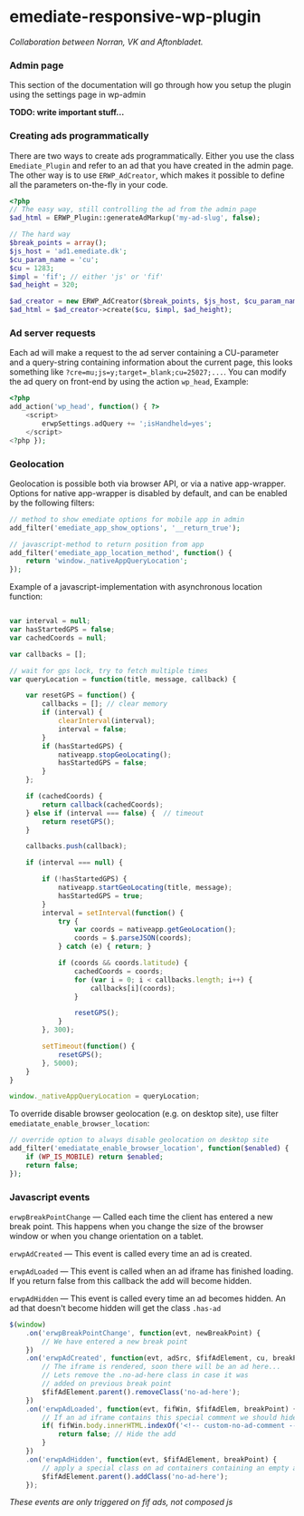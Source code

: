 emediate-responsive-wp-plugin
=============================

*Collaboration between Norran, VK and Aftonbladet.*

### Admin page

This section of the documentation will go through how you setup the plugin using the settings page in wp-admin

**TODO: write important stuff...**



### Creating ads programmatically

There are two ways to create ads programmatically. Either you use the class `Emediate_Plugin` and refer to an ad that
you have created in the admin page. The other way is to use `ERWP_AdCreator`, which makes it possible to define all
the parameters on-the-fly in your code.

```php
<?php
// The easy way, still controlling the ad from the admin page
$ad_html = ERWP_Plugin::generateAdMarkup('my-ad-slug', false);

// The hard way
$break_points = array();
$js_host = 'ad1.emediate.dk';
$cu_param_name = 'cu';
$cu = 1283;
$impl = 'fif'; // either 'js' or 'fif'
$ad_height = 320;

$ad_creator = new ERWP_AdCreator($break_points, $js_host, $cu_param_name);
$ad_html = $ad_creator->create($cu, $impl, $ad_height);

```


### Ad server requests

Each ad will make a request to the ad server containing a CU-parameter and a query-string containing information
about the current page, this looks something like `?cre=mu;js=y;target=_blank;cu=25027;...`. You can modify the
ad query on front-end by using the action `wp_head`, Example:

```php
<?php
add_action('wp_head', function() { ?>
    <script>
        erwpSettings.adQuery += ';isHandheld=yes';
    </script>
<?php });
```

### Geolocation

Geolocation is possible both via browser API, or via a native app-wrapper.
Options for native app-wrapper is disabled by default, and can be enabled by the
following filters:

```php
// method to show emediate options for mobile app in admin
add_filter('emediate_app_show_options', '__return_true');

// javascript-method to return position from app
add_filter('emediate_app_location_method', function() {
    return 'window._nativeAppQueryLocation';
});
```

Example of a javascript-implementation with asynchronous location function:
```js

var interval = null;
var hasStartedGPS = false;
var cachedCoords = null;

var callbacks = [];

// wait for gps lock, try to fetch multiple times
var queryLocation = function(title, message, callback) {

    var resetGPS = function() {
        callbacks = []; // clear memory
        if (interval) {
            clearInterval(interval);
            interval = false;
        }
        if (hasStartedGPS) {
            nativeapp.stopGeoLocating();
            hasStartedGPS = false;
        }
    };

    if (cachedCoords) {
        return callback(cachedCoords);
    } else if (interval === false) {  // timeout
        return resetGPS();
    }

    callbacks.push(callback);

    if (interval === null) {

        if (!hasStartedGPS) {
            nativeapp.startGeoLocating(title, message);
            hasStartedGPS = true;
        }
        interval = setInterval(function() {
            try {
                var coords = nativeapp.getGeoLocation();
                coords = $.parseJSON(coords);
            } catch (e) { return; }

            if (coords && coords.latitude) {
                cachedCoords = coords;
                for (var i = 0; i < callbacks.length; i++) {
                    callbacks[i](coords);
                }

                resetGPS();
            }
        }, 300);

        setTimeout(function() {
            resetGPS();
        }, 5000);
    }
}

window._nativeAppQueryLocation = queryLocation;
```

To override disable browser geolocation (e.g. on desktop site), use filter `emediatate_enable_browser_location`:
```php
// override option to always disable geolocation on desktop site
add_filter('emediatate_enable_browser_location', function($enabled) {
    if (WP_IS_MOBILE) return $enabled;
    return false;
});
```

### Javascript events

`erwpBreakPointChange` — Called each time the client has entered a new break point. This happens when you change
the size of the browser window or when you change orientation on a tablet.

`erwpAdCreated` — This event is called every time an ad is created.

`erwpAdLoaded` — This event is called when an ad iframe has finished loading. If you return false from this callback the add will become hidden.

`erwpAdHidden` — This event is called every time an ad becomes hidden. An ad that doesn't become hidden will get the class `.has-ad`


```js
$(window)
    .on('erwpBreakPointChange', function(evt, newBreakPoint) {
        // We have entered a new break point
    })
    .on('erwpAdCreated', function(evt, adSrc, $fifAdElement, cu, breakPoint) {
        // The iframe is rendered, soon there will be an ad here...
        // Lets remove the .no-ad-here class in case it was
        // added on previous break point
        $fifAdElement.parent().removeClass('no-ad-here');
    })
    .on('erwpAdLoaded', function(evt, fifWin, $fifAdElem, breakPoint) {
        // If an ad iframe contains this special comment we should hide the ad
        if( fifWin.body.innerHTML.indexOf('<!-- custom-no-ad-comment -->') > -1 ) {
            return false; // Hide the add
        }
    })
    .on('erwpAdHidden', function(evt, $fifAdElement, breakPoint) {
        // apply a special class on ad containers containing an empty ad
        $fifAdElement.parent().addClass('no-ad-here');
    });
```

*These events are only triggered on fif ads, not composed js*
